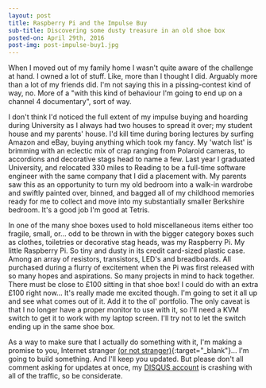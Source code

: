 ```yaml
---
layout: post
title: Raspberry Pi and the Impulse Buy
sub-title: Discovering some dusty treasure in an old shoe box
posted-on: April 29th, 2016
post-img: post-impulse-buy1.jpg
---
```

When I moved out of my family home I wasn't quite aware of the challenge at hand. I owned a lot of stuff. Like, more than I thought I did. Arguably more than a lot of my friends did. I'm not saying this in a pissing-contest kind of way, no. More of a "with this kind of behaviour I'm going to end up on a channel 4 documentary", sort of way. 

I don't think I'd noticed the full extent of my impulse buying and hoarding during University as I always had two houses to spread it over; my student house and my parents' house. I'd kill time during boring lectures by surfing Amazon and eBay, buying anything which took my fancy. My 'watch list' is brimming with an eclectic mix of crap ranging from Polaroid cameras, to accordions and decorative stags head to name a few. Last year I graduated University, and relocated 330 miles to Reading to be a full-time software engineer with the same company that I did a placement with. My parents saw this as an opportunity to turn my old bedroom into a walk-in wardrobe and swiftly painted over, binned, and bagged all of my childhood memories ready for me to collect and move into my substantially smaller Berkshire bedroom. It's a good job I'm good at Tetris. 

In one of the many shoe boxes used to hold miscellaneous items either too fragile, small, or... odd to be thrown in with the bigger category boxes such as clothes, toiletries or decorative stag heads, was my Raspberry Pi. My little Raspberry Pi. So tiny and dusty in its credit card-sized plastic case. Among an array of resistors, transistors, LED's and breadboards. All purchased during a flurry of excitement when the Pi was first released with so many hopes and aspirations. So many projects in mind to hack together. There must be close to £100 sitting in that shoe box! I could do with an extra £100 right now... It's really made me excited though. I'm going to set it all up and see what comes out of it. Add it to the ol' portfolio. The only caveat is that I no longer have a proper monitor to use with it, so I'll need a KVM switch to get it to work with my laptop screen. I'll try not to let the switch ending up in the same shoe box.

As a way to make sure that I actually do something with it, I'm making a promise to you, Internet stranger [(or not stranger)](http://smittey.co.uk/if-you-know-me-dont-read-this/){:target="_blank"}...  I'm going to build something. And I'll keep you updated. But please don't all comment asking for updates at once, my <a onclick="goToByScroll('comments');return false" href="#comments">DISQUS account</a> is crashing with all of the traffic, so be considerate.
